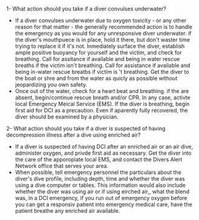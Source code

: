 1- What action should you take if a diver convulses underwater?

- If a diver convulses underwater due to oxygen toxicity - or any other reason for that matter - the generally recommended action is to handle the emergency as you would for any unresponsive diver underwater. if the diver's mouthpuece is in place, hold it there, but don't waster time trying to replace it if it's not. Inmediately surface the diver, establish ample positive buoyancy for yourself and the victim, and check for breathing. Call for assitance if available and being in water rescue breaths if the victim isn't breathing. Call for assistance if available and being in-water rescue breatbs if victim is 't breathing. Get the diver to the boat or shre and from the water as quicly as possible without jeopardizing you own safety.
- Once out of the water, check for a heart beat and breathing. if the are absent, begin/continue rescue breath and/or CPR. In any case, activte local Emergency Meical Service (EMS). If the diver is breathing, begin first aid for DCI as a precaution. Even if aparently fully recovered, the diver should be examined by a physician.

2- What action should you take if a diver is suspected of having decompression illness after a dive using enriched air?

- If a diver is suspected of having DCI after an enriched air or an air dive, administer oxygen, and privde first aid as necessary. Get the diver into the care of the apporopiate local EMS, and contact the Divers Alert Network office that serves your area.
- When possible, tell emergency personnel the particulars about the diver's dive profile, including depth, time and whether the diver was using a dive computer or tables. This information would also include whether the diver was using air or if using eirched air,, what the blend was, in a DCI emergency, if you run out of emergency oxygen before you can get a responsiv patient into emergency medical care, have the patient breathe any enriched air available. 













